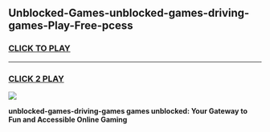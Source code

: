 
## Unblocked-Games-unblocked-games-driving-games-Play-Free-pcess
<h3>
<a href="https://premium76.site?title=unblocked-games-driving-games&ref=10A">CLICK TO PLAY</a></h3>
<hr>

<h3>
<a href="https://premium76.site?title=unblocked-games-driving-games&ref=10A">CLICK 2 PLAY</a>
  
</h3>

<a href="https://premium76.site?title=unblocked-games-driving-games&ref=10A"><img src="https://clearcache.store/games.png"></a>


**unblocked-games-driving-games games unblocked: Your Gateway to Fun and Accessible Online Gaming**

